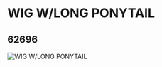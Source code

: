 # WIG W/LONG PONYTAIL
## 62696
![WIG W/LONG PONYTAIL](https://lc-www-live-s.legocdn.com/media/bricks/5/2/4527065.jpg)